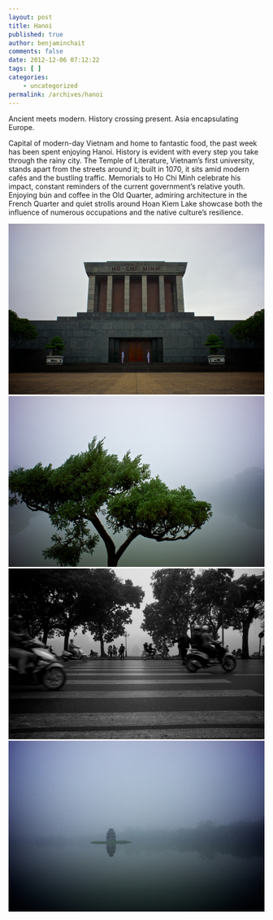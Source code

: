 ```yaml
---
layout: post
title: Hanoi
published: true
author: benjaminchait
comments: false
date: 2012-12-06 07:12:22
tags: [ ]
categories:
    - uncategorized
permalink: /archives/hanoi
---
```

Ancient meets modern. History crossing present. Asia encapsulating Europe.

Capital of modern-day Vietnam and home to fantastic food, the past week has been spent enjoying Hanoi. History is evident with every step you take through the rainy city. The Temple of Literature, Vietnam&#8217;s first university, stands apart from the streets around it; built in 1070, it sits amid modern cafés and the bustling traffic. Memorials to Ho Chi Minh celebrate his impact, constant reminders of the current government&#8217;s relative youth. Enjoying bún and coffee in the Old Quarter, admiring architecture in the French Quarter and quiet strolls around Hoan Kiem Lake showcase both the influence of numerous occupations and the native culture&#8217;s resilience.


![Ho Chi Minh Mausoleum][1]
![Hoan Kiem Lake][2]
![Motorbikes and Turtle Tower][3]
![Turtle Tower in Hoan Kiem Lake][4]

 [1]: /wp-content/uploads/media/img/2012/12/hanoi/DSC01017.jpg
 [2]: /wp-content/uploads/media/img/2012/12/hanoi/DSC01038.jpg
 [3]: /wp-content/uploads/media/img/2012/12/hanoi/DSC01049.jpg
 [4]: /wp-content/uploads/media/img/2012/12/hanoi/DSC01051.jpg
